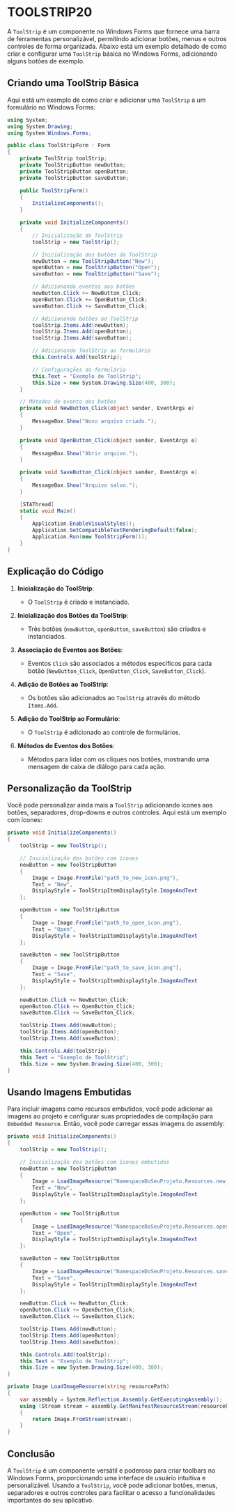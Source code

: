 # TOOLSTRIP20
A `ToolStrip` é um componente no Windows Forms que fornece uma barra de ferramentas personalizável, permitindo adicionar botões, menus e outros controles de forma organizada. Abaixo está um exemplo detalhado de como criar e configurar uma `ToolStrip` básica no Windows Forms, adicionando alguns botões de exemplo.

## Criando uma ToolStrip Básica
Aqui está um exemplo de como criar e adicionar uma `ToolStrip` a um formulário no Windows Forms:

```csharp
using System;
using System.Drawing;
using System.Windows.Forms;

public class ToolStripForm : Form
{
    private ToolStrip toolStrip;
    private ToolStripButton newButton;
    private ToolStripButton openButton;
    private ToolStripButton saveButton;

    public ToolStripForm()
    {
        InitializeComponents();
    }

    private void InitializeComponents()
    {
        // Inicialização do ToolStrip
        toolStrip = new ToolStrip();

        // Inicialização dos botões da ToolStrip
        newButton = new ToolStripButton("New");
        openButton = new ToolStripButton("Open");
        saveButton = new ToolStripButton("Save");

        // Adicionando eventos aos botões
        newButton.Click += NewButton_Click;
        openButton.Click += OpenButton_Click;
        saveButton.Click += SaveButton_Click;

        // Adicionando botões ao ToolStrip
        toolStrip.Items.Add(newButton);
        toolStrip.Items.Add(openButton);
        toolStrip.Items.Add(saveButton);

        // Adicionando ToolStrip ao formulário
        this.Controls.Add(toolStrip);

        // Configurações do formulário
        this.Text = "Exemplo de ToolStrip";
        this.Size = new System.Drawing.Size(400, 300);
    }

    // Métodos de evento dos botões
    private void NewButton_Click(object sender, EventArgs e)
    {
        MessageBox.Show("Novo arquivo criado.");
    }

    private void OpenButton_Click(object sender, EventArgs e)
    {
        MessageBox.Show("Abrir arquivo.");
    }

    private void SaveButton_Click(object sender, EventArgs e)
    {
        MessageBox.Show("Arquivo salvo.");
    }

    [STAThread]
    static void Main()
    {
        Application.EnableVisualStyles();
        Application.SetCompatibleTextRenderingDefault(false);
        Application.Run(new ToolStripForm());
    }
}
```

## Explicação do Código
1. **Inicialização do ToolStrip**:
    - O `ToolStrip` é criado e instanciado.

2. **Inicialização dos Botões da ToolStrip**:
    - Três botões (`newButton`, `openButton`, `saveButton`) são criados e instanciados.

3. **Associação de Eventos aos Botões**:
    - Eventos `Click` são associados a métodos específicos para cada botão (`NewButton_Click`, `OpenButton_Click`, `SaveButton_Click`).

4. **Adição de Botões ao ToolStrip**:
    - Os botões são adicionados ao `ToolStrip` através do método `Items.Add`.

5. **Adição do ToolStrip ao Formulário**:
    - O `ToolStrip` é adicionado ao controle de formulários.

6. **Métodos de Eventos dos Botões**:
    - Métodos para lidar com os cliques nos botões, mostrando uma mensagem de caixa de diálogo para cada ação.

## Personalização da ToolStrip
Você pode personalizar ainda mais a `ToolStrip` adicionando ícones aos botões, separadores, drop-downs e outros controles. Aqui está um exemplo com ícones:

```csharp
private void InitializeComponents()
{
    toolStrip = new ToolStrip();

    // Inicialização dos botões com ícones
    newButton = new ToolStripButton
    {
        Image = Image.FromFile("path_to_new_icon.png"),
        Text = "New",
        DisplayStyle = ToolStripItemDisplayStyle.ImageAndText
    };

    openButton = new ToolStripButton
    {
        Image = Image.FromFile("path_to_open_icon.png"),
        Text = "Open",
        DisplayStyle = ToolStripItemDisplayStyle.ImageAndText
    };

    saveButton = new ToolStripButton
    {
        Image = Image.FromFile("path_to_save_icon.png"),
        Text = "Save",
        DisplayStyle = ToolStripItemDisplayStyle.ImageAndText
    };

    newButton.Click += NewButton_Click;
    openButton.Click += OpenButton_Click;
    saveButton.Click += SaveButton_Click;

    toolStrip.Items.Add(newButton);
    toolStrip.Items.Add(openButton);
    toolStrip.Items.Add(saveButton);

    this.Controls.Add(toolStrip);
    this.Text = "Exemplo de ToolStrip";
    this.Size = new System.Drawing.Size(400, 300);
}
```

## Usando Imagens Embutidas
Para incluir imagens como recursos embutidos, você pode adicionar as imagens ao projeto e configurar suas propriedades de compilação para `Embedded Resource`. Então, você pode carregar essas imagens do assembly:

```csharp
private void InitializeComponents()
{
    toolStrip = new ToolStrip();

    // Inicialização dos botões com ícones embutidos
    newButton = new ToolStripButton
    {
        Image = LoadImageResource("NamespaceDoSeuProjeto.Resources.new_icon.png"),
        Text = "New",
        DisplayStyle = ToolStripItemDisplayStyle.ImageAndText
    };

    openButton = new ToolStripButton
    {
        Image = LoadImageResource("NamespaceDoSeuProjeto.Resources.open_icon.png"),
        Text = "Open",
        DisplayStyle = ToolStripItemDisplayStyle.ImageAndText
    };

    saveButton = new ToolStripButton
    {
        Image = LoadImageResource("NamespaceDoSeuProjeto.Resources.save_icon.png"),
        Text = "Save",
        DisplayStyle = ToolStripItemDisplayStyle.ImageAndText
    };

    newButton.Click += NewButton_Click;
    openButton.Click += OpenButton_Click;
    saveButton.Click += SaveButton_Click;

    toolStrip.Items.Add(newButton);
    toolStrip.Items.Add(openButton);
    toolStrip.Items.Add(saveButton);

    this.Controls.Add(toolStrip);
    this.Text = "Exemplo de ToolStrip";
    this.Size = new System.Drawing.Size(400, 300);
}

private Image LoadImageResource(string resourcePath)
{
    var assembly = System.Reflection.Assembly.GetExecutingAssembly();
    using (Stream stream = assembly.GetManifestResourceStream(resourcePath))
    {
        return Image.FromStream(stream);
    }
}
```

## Conclusão
A `ToolStrip` é um componente versátil e poderoso para criar toolbars no Windows Forms, proporcionando uma interface de usuário intuitiva e personalizável. Usando a `ToolStrip`, você pode adicionar botões, menus, separadores e outros controles para facilitar o acesso a funcionalidades importantes do seu aplicativo.